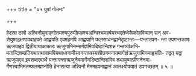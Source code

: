 +++
title = "०५ युवां गोतमः"

+++

हेदस्रा दस्रौ अश्विनौयुवाङ्गोतमश्चपुरुमीह्ळश्चअन्त्रिश्चमहर्षयश्चएतेष्वेकैकोहविष्मान् सन् अव- सेयुष्मद्रक्षणायवाहवते आह्वयति एवमहमपि आह्वयामि फलसाधनह्वानेदृष्टान्तः—यन्ताउपग- न्ता उपगन्तकामः ऋजयाइव द्वितीयायाआकारः ऋजुगामिनम्मार्गज्ञमिवदिष्टान्दिशन्न गन्तव्यांअभि- मतान्दिशम्प्रतियथातथावामपियथाध्वगामीस्वगन्तव्यस्यशीघ्रगमनायमार्गज्ञंऋजुगामिनमाह्वयति- तद्वत् यद्वा ऋजूयाएव इवशब्दएवार्थे यन्तागन्ताऋजुनैवमार्गेणदिष्टान्दिशमिव तथायुष्मत्प्रीणनेनमा- र्गेणस्वाभिमतम्फलम्प्राप्नोति हेनासत्या अश्विनौ मेममहवमाह्वानं आलक्ष्योपयातं उपगच्छतम् ॥ ५ ॥
